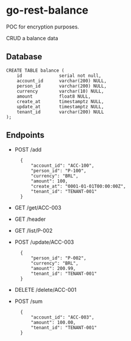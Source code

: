 # go-rest-balance

POC for encryption purposes.

CRUD a balance data

## Database

    CREATE TABLE balance (
        id              serial not null,
        account_id      varchar(200) NULL,
        person_id       varchar(200) NULL,
        currency        varchar(10) NULL,   
        amount          float8 NULL,
        create_at       timestamptz NULL,
        update_at       timestamptz NULL,
        tenant_id       varchar(200) NULL
    );

## Endpoints

+ POST /add

        {
            "account_id": "ACC-100",
            "person_id": "P-100",
            "currency": "BRL",
            "amount": 100,
            "create_at": "0001-01-01T00:00:00Z",
            "tenant_id": "TENANT-001"
        }


+ GET /get/ACC-003

+ GET /header

+ GET /list/P-002

+ POST /update/ACC-003

        {
            "person_id": "P-002",
            "currency": "BRL",
            "amount": 200.99,
            "tenant_id": "TENANT-001"
        }

+ DELETE /delete/ACC-001

+ POST /sum

        {
            "account_id": "ACC-003",
            "amount": 100.00,
            "tenant_id": "TENANT-001"
        }